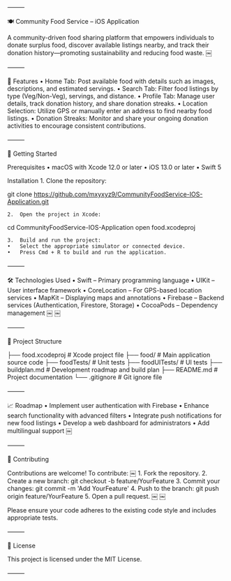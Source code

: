 ⸻

🍽️ Community Food Service – iOS Application

A community-driven food sharing platform that empowers individuals to donate surplus food, discover available listings nearby, and track their donation history—promoting sustainability and reducing food waste. ￼

 

⸻

📱 Features
	•	Home Tab: Post available food with details such as images, descriptions, and estimated servings.
	•	Search Tab: Filter food listings by type (Veg/Non-Veg), servings, and distance.
	•	Profile Tab: Manage user details, track donation history, and share donation streaks.
	•	Location Selection: Utilize GPS or manually enter an address to find nearby food listings.
	•	Donation Streaks: Monitor and share your ongoing donation activities to encourage consistent contributions.

⸻

🚀 Getting Started

Prerequisites
	•	macOS with Xcode 12.0 or later
	•	iOS 13.0 or later
	•	Swift 5

Installation
	1.	Clone the repository:

git clone https://github.com/mxyxyz9/CommunityFoodService-IOS-Application.git


	2.	Open the project in Xcode:

cd CommunityFoodService-IOS-Application
open food.xcodeproj


	3.	Build and run the project:
	•	Select the appropriate simulator or connected device.
	•	Press Cmd + R to build and run the application.

⸻

🛠️ Technologies Used
	•	Swift – Primary programming language
	•	UIKit – User interface framework
	•	CoreLocation – For GPS-based location services
	•	MapKit – Displaying maps and annotations
	•	Firebase – Backend services (Authentication, Firestore, Storage)
	•	CocoaPods – Dependency management ￼ ￼

⸻

📂 Project Structure

├── food.xcodeproj          # Xcode project file
├── food/                   # Main application source code
├── foodTests/              # Unit tests
├── foodUITests/            # UI tests
├── buildplan.md            # Development roadmap and build plan
├── README.md               # Project documentation
└── .gitignore              # Git ignore file


⸻

📈 Roadmap
	•	Implement user authentication with Firebase
	•	Enhance search functionality with advanced filters
	•	Integrate push notifications for new food listings
	•	Develop a web dashboard for administrators
	•	Add multilingual support ￼

⸻

🤝 Contributing

Contributions are welcome! To contribute: ￼
	1.	Fork the repository.
	2.	Create a new branch: git checkout -b feature/YourFeature
	3.	Commit your changes: git commit -m 'Add YourFeature'
	4.	Push to the branch: git push origin feature/YourFeature
	5.	Open a pull request. ￼ ￼

Please ensure your code adheres to the existing code style and includes appropriate tests.

⸻

📄 License

This project is licensed under the MIT License.

⸻
